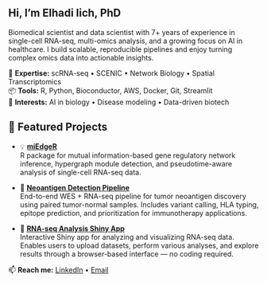## Hi, I’m Elhadi Iich, PhD

Biomedical scientist and data scientist with 7+ years of experience in single-cell RNA-seq, multi-omics analysis, and a growing focus on AI in healthcare.  I build scalable, reproducible pipelines and enjoy turning complex omics data into actionable insights.

🔬 **Expertise:** scRNA-seq • SCENIC • Network Biology • Spatial Transcriptomics  
📦 **Tools:** R, Python, Bioconductor, AWS, Docker, Git, Streamlit  
🧠 **Interests:** AI in biology • Disease modeling • Data-driven biotech

## 🧪 Featured Projects

- 💡 [**miEdgeR**](https://github.com/iichelhadi/miedgeR)  
  R package for mutual information-based gene regulatory network inference, hypergraph module detection, and pseudotime-aware analysis of single-cell RNA-seq data.

- 🎯 [**Neoantigen Detection Pipeline**](https://github.com/iichelhadi/Neoantigen_detection_pipeline)  
  End-to-end WES + RNA-seq pipeline for tumor neoantigen discovery using paired tumor-normal samples. Includes variant calling, HLA typing, epitope prediction, and prioritization for immunotherapy applications.

- 🧬 [**RNA-seq Analysis Shiny App**](https://github.com/iichelhadi/Shiny_apps/tree/main/RNA-seq_analysis_app)  
  Interactive Shiny app for analyzing and visualizing RNA-seq data. Enables users to upload datasets, perform various analyses, and explore results through a browser-based interface — no coding required.


📫 **Reach me:** [LinkedIn](https://linkedin.com/in/elhadi-i) • [Email](mailto:iichelhadi@gmail.com)
